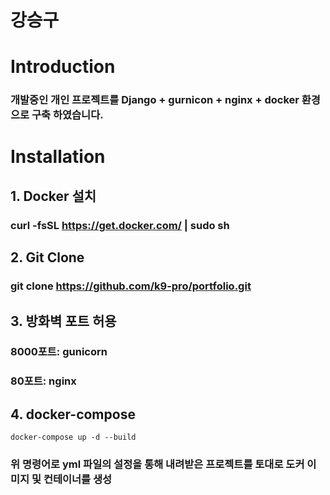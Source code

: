 강승구
====================

# Introduction
### 개발중인 개인 프로젝트를 Django + gurnicon + nginx + docker 환경으로 구축 하였습니다.
 
# Installation
## 1. Docker 설치
### curl -fsSL https://get.docker.com/ | sudo sh


## 2. Git Clone   
### git clone https://github.com/k9-pro/portfolio.git   
  

## 3. 방화벽 포트 허용
### 8000포트: gunicorn 
### 80포트: nginx

## 4. docker-compose
```
docker-compose up -d --build
```
### 위 명령어로 yml 파일의 설정을 통해 내려받은 프로젝트를 토대로 도커 이미지 및 컨테이너를 생성 
